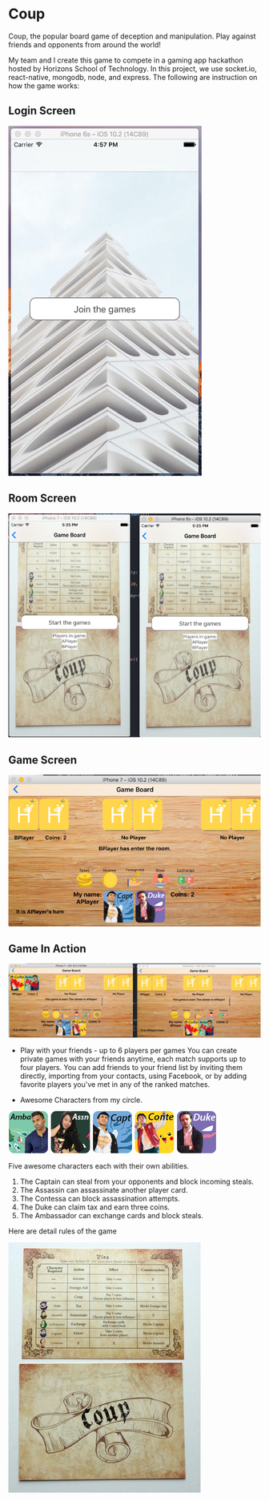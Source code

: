 # Coup
Coup, the popular board game of deception and manipulation. Play against friends and opponents from around the world!

My team and I create this game to compete in a gaming app hackathon hosted by Horizons School of Technology.  In this project, we use socket.io, react-native, mongodb, node, and express. The following are instruction on how the game works:

## Login Screen

![Coup1](https://github.com/TiGaI/Coup/blob/master/Coup1.png "HomePage") 

## Room Screen
![Coup3](https://github.com/TiGaI/Coup/blob/master/coup3.png "HomePage") 

## Game Screen

![alt tag](https://github.com/TiGaI/Coup/blob/master/coup4.png "HomePage")

## Game In Action
![alt tag](https://github.com/TiGaI/Coup/blob/master/coup9.png "HomePage")

- Play with your friends - up to 6 players per games
You can create private games with your friends anytime, each match supports up to four players. You can add friends to your friend list by inviting them directly, importing from your contacts, using Facebook, or by adding favorite players you've met in any of the ranked matches.

- Awesome Characters from my circle.

![alt tag](https://github.com/TiGaI/Coup/blob/master/images/ambassador1.png "HomePage") ![alt tag](https://github.com/TiGaI/Coup/blob/master/images/assassin1.png "HomePage") ![alt tag](https://github.com/TiGaI/Coup/blob/master/images/captain1.png "HomePage") ![alt tag](https://github.com/TiGaI/Coup/blob/master/images/contessa1.png "HomePage") ![alt tag](https://github.com/TiGaI/Coup/blob/master/images/duke1.png "HomePage")

Five awesome characters each with their own abilities. 
1. The Captain can steal from your opponents and block incoming steals. 
2. The Assassin can assassinate another player card. 
3. The Contessa can block assassination attempts. 
4. The Duke can claim tax and earn three coins. 
5. The Ambassador can exchange cards and block steals.

Here are detail rules of the game

![alt tag](https://github.com/TiGaI/Coup/blob/master/images/couprules.jpg "HomePage")

